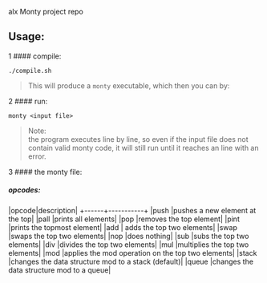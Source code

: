 alx Monty project repo

## Usage:

1 #### compile:

```./compile.sh```

> This will produce a `monty` executable, which then you can by:

2 #### run:

```monty <input file>```

> Note:  
the program executes line by line,
so even if the input file does not contain valid monty code,
it will still run until it reaches an line with an error.

3 #### the monty file:

##### opcodes:

|opcode|description|
+------+-----------+
|push  <int>|pushes a new element at the top|
|pall  |prints all elements|
|pop   |removes the top element|
|pint  |prints the topmost element|
|add   | adds the top two elements|
|swap  |swaps the top two elements|
|nop   |does nothing|
|sub   |subs the top two elements|
|div   |divides the top two elements|
|mul   |multiplies the top two elements|
|mod   |applies the mod operation on the top two elements|
|stack |changes the data structure mod to a stack (default)|
|queue |changes the data structure mod to a queue|

